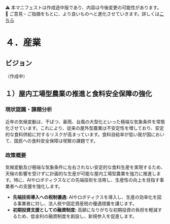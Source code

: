 ⚠️ 本マニフェストは作成途中版であり、内容は今後変更の可能性があります。  
💬 ご意見・ご指摘をもとに、より良いものへと進化させていきます。詳しくは[こちら](README.md#このマニフェスト自身もみんなの知恵を集めて改善していきます)

# ４．産業

## ビジョン

（作成中）

## １）屋内工場型農業の推進と食料安全保障の強化

### 現状認識・課題分析

近年の気候変動は、干ばつ、豪雨、台風の大型化といった極端な気象条件を常態化させています。これにより、従来の屋外型農業は不安定性を増しており、安定的な食料供給に対するリスクが高まっています。食料自給率が低い我が国において、国民への食料安全保障は喫緊の課題です。

### 政策概要

気候変動及び極端な気象条件に左右されない安定的な食料生産を実現するため、天候の影響を受けずに計画的な生産が可能な屋内工場型農業を強力に推進します。特に、AIやロボティクスなどの先端技術を活用し、生産性の向上を目指す事業者への支援を強化します。

- **先端技術導入への税制優遇:** AIやロボティクスを導入し、生産の効率化を図る事業者に対し、法人税や固定資産税の優遇措置を講じます。
- **初期投資支援としての融資制度:** 高額になりがちな初期投資の負担を軽減するため、低金利の融資制度を創設し、新規参入を促進します。
